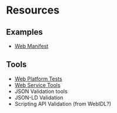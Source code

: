 # Resources

## Examples
* [Web Manifest](https://www.w3.org/TR/appmanifest/#conformance)

## Tools
* [Web Platform Tests](https://github.com/w3c/web-platform-tests)
* [Web Service Tools](https://dzone.com/articles/12-great-web-service-testing-tools)
* JSON Validation tools
* JSON-LD Validation
* Scripting API Validation (from WebIDL?)
